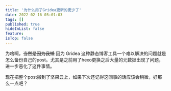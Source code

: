 ```yaml
---
title: '为什么用了Gridea更新的更少了'
date: 2022-02-16 05:01:03
tags: []
published: true
hideInList: false
feature: 
isTop: false
---
```


<!-- more -->

为啥啊，~~当然是因为我懒~~ 因为 Gridea 这种静态博客工具一个难以解决的问题就是怎么备份自己的post。尤其是之前用了hexo更换之后大量的元数据出现了问题，进一步恶化了这件事情。

现在把整个post搬到了坚果云上，如果下次还记得这回事的话应该会稍微，好那么一点吧？